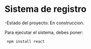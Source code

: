 <h1> Sistema de registro</h1>

-Estado del proyecto: En construccion.

Para ejecutar el sistema, debes poner:

``` npm install react```
